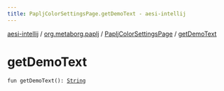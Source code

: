 ```yaml
---
title: PapljColorSettingsPage.getDemoText - aesi-intellij
---
```


[aesi-intellij](../../index.html) / [org.metaborg.paplj](../index.html) / [PapljColorSettingsPage](index.html) / [getDemoText](.)

# getDemoText

`fun getDemoText(): `[`String`](https://kotlinlang.org/api/latest/jvm/stdlib/kotlin/-string/index.html)